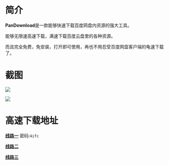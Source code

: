 # 简介
**PanDownload**是一款能够快速下载百度网盘内资源的强大工具。

能够无限速高速下载，满速下载百度云盘里的各种资源。

而且完全免费，免安装，打开即可使用，再也不用忍受百度网盘客户端的龟速下载了。

# 截图
![][1]

![][2]

# 高速下载地址
[**线路一**][3]  密码:`4ifc`

[**线路二**][4]

[**线路三**][5]


  [1]: https://ws1.sinaimg.cn/large/007llElwly1fys6qtlirnj30rq0ikq4n.jpg
  [2]: https://ws1.sinaimg.cn/large/007llElwly1fys6r7htr2j30ri09a3zr.jpg
  [3]: https://www.lanzous.com/i2rgreb
  [4]: http://download.darkhat.xyz//PanDownload_v2.0.5.zip
  [5]: https://cloud.darkhat.xyz/software%20for%20windows/%E7%99%BE%E5%BA%A6%E4%BA%91%E4%B8%8B%E8%BD%BD%E5%99%A8/PanDownload_v2.0.5.zip